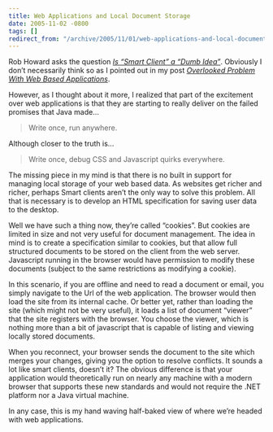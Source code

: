 ```yaml
---
title: Web Applications and Local Document Storage
date: 2005-11-02 -0800
tags: []
redirect_from: "/archive/2005/11/01/web-applications-and-local-document-storage.aspx/"
---
```


Rob Howard asks the question *[Is “Smart Client” a “Dumb
Idea”](http://weblogs.asp.net/rhoward/archive/2005/11/03/429355.aspx)*.
Obviously I don’t necessarily think so as I pointed out in my post
*[Overlooked Problem With Web Based
Applications](https://haacked.com/archive/2005/11/01/11075.aspx)*.

However, as I thought about it more, I realized that part of the
excitement over web applications is that they are starting to really
deliver on the failed promises that Java made...

> Write once, run anywhere.

Although closer to the truth is...

> Write once, debug CSS and Javascript quirks everywhere.

The missing piece in my mind is that there is no built in support for
managing local storage of your web based data. As websites get richer
and richer, perhaps Smart clients aren’t the only way to solve this
problem. All that is necessary is to develop an HTML specification for
saving user data to the desktop.

Well we have such a thing now, they’re called “cookies”. But cookies are
limited in size and not very useful for document management. The idea in
mind is to create a specification similar to cookies, but that allow
full structured documents to be stored on the client from the web
server. Javascript running in the browser would have permission to
modify these documents (subject to the same restrictions as modifying a
cookie).

In this scenario, if you are offline and need to read a document or
email, you simply navigate to the Url of the web application. The
browser would then load the site from its internal cache. Or better yet,
rather than loading the site (which might not be very useful), it loads
a list of document “viewer” that the site registers with the browser.
You choose the viewer, which is nothing more than a bit of javascript
that is capable of listing and viewing locally stored documents.

When you reconnect, your browser sends the document to the site which
merges your changes, giving you the option to resolve conflicts. It
sounds a lot like smart clients, doesn’t it? The obvious difference is
that your application would theoretically run on nearly any machine with
a modern browser that supports these new standards and would not require
the .NET platform nor a Java virtual machine.

In any case, this is my hand waving half-baked view of where we’re
headed with web applications.

